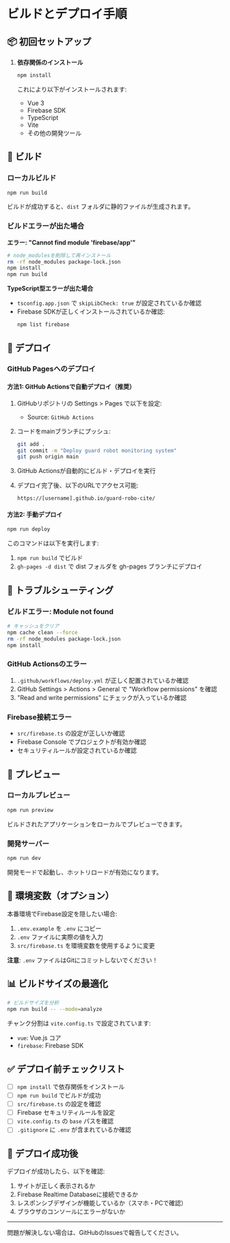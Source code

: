# ビルドとデプロイ手順

## 📦 初回セットアップ

1. **依存関係のインストール**
   ```bash
   npm install
   ```
   
   これにより以下がインストールされます:
   - Vue 3
   - Firebase SDK
   - TypeScript
   - Vite
   - その他の開発ツール

## 🔨 ビルド

### ローカルビルド
```bash
npm run build
```

ビルドが成功すると、`dist` フォルダに静的ファイルが生成されます。

### ビルドエラーが出た場合

**エラー: "Cannot find module 'firebase/app'"**
```bash
# node_modulesを削除して再インストール
rm -rf node_modules package-lock.json
npm install
npm run build
```

**TypeScript型エラーが出た場合**
- `tsconfig.app.json` で `skipLibCheck: true` が設定されているか確認
- Firebase SDKが正しくインストールされているか確認:
  ```bash
  npm list firebase
  ```

## 🚀 デプロイ

### GitHub Pagesへのデプロイ

#### 方法1: GitHub Actionsで自動デプロイ（推奨）

1. GitHubリポジトリの Settings > Pages で以下を設定:
   - Source: `GitHub Actions`
   
2. コードをmainブランチにプッシュ:
   ```bash
   git add .
   git commit -m "Deploy guard robot monitoring system"
   git push origin main
   ```

3. GitHub Actionsが自動的にビルド・デプロイを実行

4. デプロイ完了後、以下のURLでアクセス可能:
   ```
   https://[username].github.io/guard-robo-cite/
   ```

#### 方法2: 手動デプロイ

```bash
npm run deploy
```

このコマンドは以下を実行します:
1. `npm run build` でビルド
2. `gh-pages -d dist` で dist フォルダを gh-pages ブランチにデプロイ

## 🔧 トラブルシューティング

### ビルドエラー: Module not found

```bash
# キャッシュをクリア
npm cache clean --force
rm -rf node_modules package-lock.json
npm install
```

### GitHub Actionsのエラー

1. `.github/workflows/deploy.yml` が正しく配置されているか確認
2. GitHub Settings > Actions > General で "Workflow permissions" を確認
3. "Read and write permissions" にチェックが入っているか確認

### Firebase接続エラー

- `src/firebase.ts` の設定が正しいか確認
- Firebase Console でプロジェクトが有効か確認
- セキュリティルールが設定されているか確認

## 📱 プレビュー

### ローカルプレビュー
```bash
npm run preview
```

ビルドされたアプリケーションをローカルでプレビューできます。

### 開発サーバー
```bash
npm run dev
```

開発モードで起動し、ホットリロードが有効になります。

## 🔐 環境変数（オプション）

本番環境でFirebase設定を隠したい場合:

1. `.env.example` を `.env` にコピー
2. `.env` ファイルに実際の値を入力
3. `src/firebase.ts` を環境変数を使用するように変更

**注意**: `.env` ファイルはGitにコミットしないでください！

## 📊 ビルドサイズの最適化

```bash
# ビルドサイズを分析
npm run build -- --mode=analyze
```

チャンク分割は `vite.config.ts` で設定されています:
- `vue`: Vue.js コア
- `firebase`: Firebase SDK

## ✅ デプロイ前チェックリスト

- [ ] `npm install` で依存関係をインストール
- [ ] `npm run build` でビルドが成功
- [ ] `src/firebase.ts` の設定を確認
- [ ] Firebase セキュリティルールを設定
- [ ] `vite.config.ts` の `base` パスを確認
- [ ] `.gitignore` に `.env` が含まれているか確認

## 🎉 デプロイ成功後

デプロイが成功したら、以下を確認:
1. サイトが正しく表示されるか
2. Firebase Realtime Databaseに接続できるか
3. レスポンシブデザインが機能しているか（スマホ・PCで確認）
4. ブラウザのコンソールにエラーがないか

---

問題が解決しない場合は、GitHubのIssuesで報告してください。